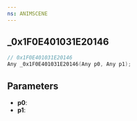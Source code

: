 ```yaml
---
ns: ANIMSCENE
---
```

## _0x1F0E401031E20146

```c
// 0x1F0E401031E20146
Any _0x1F0E401031E20146(Any p0, Any p1);
```

## Parameters
* **p0**:
* **p1**:
